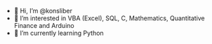- 👋 Hi, I’m @konsliber
- 👀 I’m interested in VBA (Excel), SQL, C, Mathematics, Quantitative Finance and Arduino
- 🌱 I’m currently learning Python

<!---
konsliber/konsliber is a ✨ special ✨ repository because its `README.md` (this file) appears on your GitHub profile.
You can click the Preview link to take a look at your changes.
--->
